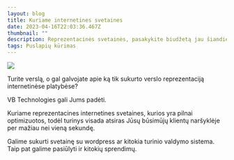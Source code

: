 ```yaml
---
layout: blog
title: Kuriame internetines svetaines
date: 2023-04-16T22:03:36.467Z
thumbnail: ""
description: Reprezentacinės svetainės, pasakykite biudžetą jau šiandien!
tags: Puslapių kūrimas
---
```

<img src="https://verslobrizas.lt/images/uploads/design.svg">

Turite verslą, o gal galvojate apie ką tik sukurto verslo reprezentaciją internetinėse platybėse?

VB Technologies gali Jums padėti. 

Kuriame reprezentacines internetines svetaines, kurios yra pilnai optimizuotos, todėl turinys visada atsiras Jūsų būsimūjų klientų naršyklėje per mažiau nei vieną sekundę.

Galime sukurti svetainę su wordpress ar kitokia turinio valdymo sistema. Taip pat galime pasiūlyti ir kitokių sprendimų.




